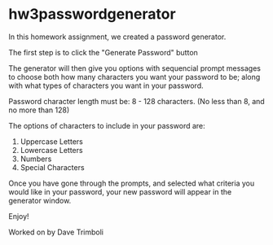 # hw3passwordgenerator

In this homework assignment, we created a password generator. 

The first step is to click the "Generate Password" button

The generator will then give you options with sequencial prompt messages to choose both how many characters you want your password to be; along with what types of characters you want in your password. 

Password character length must be: 8 - 128 characters.  (No less than 8, and no more than 128)

The options of characters to include in your password are:
1. Uppercase Letters
2. Lowercase Letters
3. Numbers
4. Special Characters

Once you have gone through the prompts, and selected what criteria you would like in your password, your new password will appear in the generator window. 

Enjoy!

Worked on by Dave Trimboli
